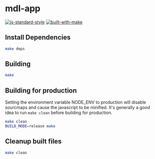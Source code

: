 # mdl-app

[![js-standard-style](https://img.shields.io/badge/code%20style-standard-brightgreen.svg)](http://standardjs.com/)
[![built-with-make](https://img.shields.io/badge/build%20system-make-brightgreen.svg)](Makefile)

## Install Dependencies
```bash
make deps
```

## Building
```bash
make
```

## Building for production
Setting the environment variable NODE_ENV to production will disable sourcmaps and cause the javascript to be minified.
It's generally a good idea to run `make clean` before building for production.

```bash
make clean
BUILD_MODE=release make
```

## Cleanup built files
```bash
make clean
```
